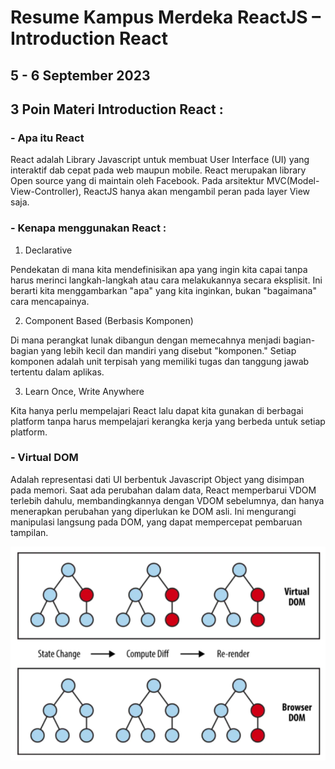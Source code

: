 # Resume Kampus Merdeka ReactJS – Introduction React
## 5 - 6 September 2023

## 3 Poin Materi Introduction React :
### - Apa itu React 
React adalah Library Javascript untuk membuat User Interface (UI) yang interaktif dab cepat pada web maupun mobile. React merupakan library Open source yang di maintain oleh Facebook. Pada arsitektur MVC(Model-View-Controller), ReactJS hanya akan mengambil peran pada layer View saja.

### - Kenapa menggunakan React :
1. Declarative

Pendekatan di mana kita mendefinisikan apa yang ingin kita capai tanpa harus merinci langkah-langkah atau cara melakukannya secara eksplisit. Ini berarti kita menggambarkan "apa" yang kita inginkan, bukan "bagaimana" cara mencapainya.

2. Component Based (Berbasis Komponen)

 Di mana perangkat lunak dibangun dengan memecahnya menjadi bagian-bagian yang lebih kecil dan mandiri yang disebut "komponen." Setiap komponen adalah unit terpisah yang memiliki tugas dan tanggung jawab tertentu dalam aplikas.

3. Learn Once, Write Anywhere 

Kita hanya perlu mempelajari React lalu dapat kita gunakan di berbagai platform tanpa harus mempelajari kerangka kerja yang berbeda untuk setiap platform.

### - Virtual DOM

Adalah representasi dati UI berbentuk Javascript Object yang disimpan pada memori. Saat ada perubahan dalam data, React memperbarui VDOM terlebih dahulu, membandingkannya dengan VDOM sebelumnya, dan hanya menerapkan perubahan yang diperlukan ke DOM asli. Ini mengurangi manipulasi langsung pada DOM, yang dapat mempercepat pembaruan tampilan.

![DOM](Screenshoot/DOM.png)